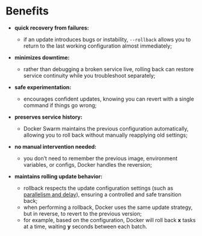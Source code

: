 # Benefits

- **quick recovery from failures:**
  - if an update introduces bugs or instability, `--rollback` allows you to return to the last working configuration almost immediately;
- **minimizes downtime:**
  - rather than debugging a broken service live, rolling back can restore service continuity while you troubleshoot separately;
- **safe experimentation:**
  - encourages confident updates, knowing you can revert with a single command if things go wrong;


- **preserves service history:**
  - Docker Swarm maintains the previous configuration automatically, allowing you to roll back without manually reapplying old settings;
- **no manual intervention needed:**
  - you don’t need to remember the previous image, environment variables, or configs, Docker handles the reversion;
- **maintains rolling update behavior:**
  - rollback respects the update configuration settings (such as [parallelism and delay](../../rolling-update/key-component/key_component.md)), ensuring a controlled and safe transition back;
  - when performing a rollback, Docker uses the same update strategy, but in reverse, to revert to the previous version;
  - for example, based on the configuration, Docker will roll back **x** tasks at a time, waiting **y** seconds between each batch.
